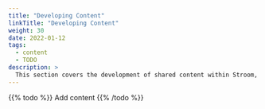 ```yaml
---
title: "Developing Content"
linkTitle: "Developing Content"
weight: 30
date: 2022-01-12
tags:
  - content
  - TODO
description: >
  This section covers the development of shared content within Stroom, e.g. content packs for processing common log file formats or or useful dashboards.
---
```


{{% todo %}}
Add content
{{% /todo %}}


